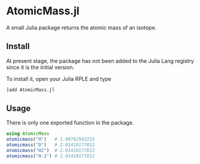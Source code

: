 # AtomicMass.jl
A small Julia package returns the atomic mass of an isotope.



## Install

At present stage, the package has not been added to the Julia Lang registry since it is the initial version.

To install it, open your Julia RPLE and type

```julia
]add AtomicMass.jl
```

## Usage

There is only one exported function in the package.

```julia
using AtomicMass
atomicmass("H")   # 1.00782503223
atomicmass("D")   # 2.01410177812
atomicmass("H2")  # 2.01410177812
atomicmass("H-2") # 2.01410177812
```

